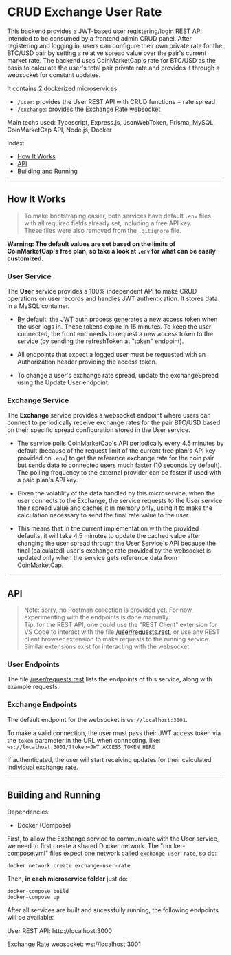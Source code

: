 # CRUD Exchange User Rate

This backend provides a JWT-based user registering/login REST API intended to be consumed by a frontend admin CRUD panel. After registering and logging in, users can configure their own private rate for the BTC/USD pair by setting a relative spread value over the pair's current market rate. The backend uses CoinMarketCap's rate for BTC/USD as the basis to calculate the user's total pair private rate and provides it through a websocket for constant updates.

It contains 2 dockerized microservices:

- `/user`: provides the User REST API with CRUD functions + rate spread
- `/exchange`: provides the Exchange Rate websocket

Main techs used: Typescript, Express.js, JsonWebToken, Prisma, MySQL, CoinMarketCap API, Node.js, Docker

Index:

- [How It Works](#how-it-works)
- [API](#api)
- [Building and Running](#building-and-running)

---

## How It Works

> To make bootstraping easier, both services have default `.env` files with all required fields already set, including a free API key.\
> These files were also removed from the `.gitignore` file.

**Warning: The default values are set based on the limits of CoinMarketCap's free plan, so take a look at `.env` for what can be easily customized.**

### User Service

The **User** service provides a 100% independent API to make CRUD operations on user records and handles JWT authentication. It stores data in a MySQL container.

- By default, the JWT auth process generates a new access token when the user logs in. These tokens expire in 15 minutes. To keep the user connected, the front end needs to request a new access token to the service (by sending the refreshToken at "token" endpoint).

- All endpoints that expect a logged user must be requested with an Authorization header providing the access token.

- To change a user's exchange rate spread, update the exchangeSpread using the Update User endpoint.

### Exchange Service

The **Exchange** service provides a websocket endpoint where users can connect to periodically receive exchange rates for the pair BTC/USD based on their specific spread configuration stored in the User service.

- The service polls CoinMarketCap's API periodically every 4.5 minutes by default (because of the request limit of the current free plan's API key provided on `.env`) to get the reference exchange rate for the coin pair but sends data to connected users much faster (10 seconds by default). The polling frequency to the external provider can be faster if used with a paid plan's API key.

- Given the volatility of the data handled by this microservice, when the user connects to the Exchange, the service requests to the User service their spread value and caches it in memory only, using it to make the calculation necessary to send the final rate value to the user.

- This means that in the current implementation with the provided defaults, it will take 4.5 minutes to update the cached value after changing the user spread through the User Service's API because the final (calculated) user's exchange rate provided by the websocket is updated only when the service gets reference data from CoinMarketCap.

---

## API

> Note: sorry, no Postman collection is provided yet. For now, experimenting with the endpoints is done manually.\
> Tip: for the REST API, one could use the "REST Client" extension for VS Code to interact with the file [/user/requests.rest](./user/requests.rest), or use any REST client browser extension to make requests to the running service. Similar extensions exist for interacting with the websocket.

### **User Endpoints**

The file [/user/requests.rest](./user/requests.rest) lists the endpoints of this service, along with example requests.

### **Exchange Endpoints**

The default endpoint for the websocket is `ws://localhost:3001`.

To make a valid connection, the user must pass their JWT access token via the `token` parameter in the URL when connecting, like: `ws://localhost:3001/?token=JWT_ACCESS_TOKEN_HERE`

If authenticated, the user will start receiving updates for their calculated individual exchange rate.

---

## Building and Running

Dependencies:

- Docker (Compose)

First, to allow the Exchange service to communicate with the User service, we need to first create a shared Docker network. The "docker-compose.yml" files expect one network called `exchange-user-rate`, so do:

```
docker network create exchange-user-rate
```

Then, **in each microservice folder** just do:

```
docker-compose build
docker-compose up
```

After all services are built and sucessfully running, the following endpoints will be available:

User REST API: http://localhost:3000

Exchange Rate websocket: ws://localhost:3001
